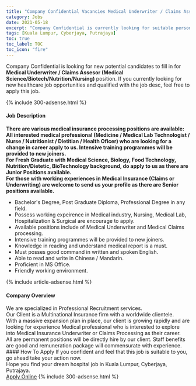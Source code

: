 ```yaml
---
title: "Company Confidential Vacancies Medical Underwriter / Claims Assesor (Medical Science/Biotech/Nutrition/Nursing)" 
category: Jobs 
date: 2021-05-18 
excerpt: "Company Confidential is currently looking for suitable person to fill in the Medical Underwriter / Claims Assesor (Medical Science/Biotech/Nutrition/Nursing) which positioned at Kuala Lumpur, Cyberjaya, Putrajaya" 
tags: [Kuala Lumpur, Cyberjaya, Putrajaya] 
toc: true 
toc_label: TOC 
toc_icon: "fire" 
--- 
```


<p>Company Confidential is looking for new potential candidates to fill in for <b>Medical Underwriter / Claims Assesor (Medical Science/Biotech/Nutrition/Nursing)</b> position. If you currently looking for new healthcare job opportunities and qualified with the job desc, feel free to apply this job.
</p>{% include 300-adsense.html %} 
<div><div><h4>Job Description</h4></div><div><div><span><div><div><strong>There are various medical insurance processing positions are available:</strong></div><div><div><strong>All interested medical professional (Medicine / Medical Lab Technologist / Nurse / Nutritionist / Dietitian / Health Oficer) who are looking for a change in career apply to us. Intensive training programmes will be provided to new joiners.</strong></div><div><strong>For Fresh Graduate with Medical Science, Biology, Food Technology, Nutrition/Dietetic, BioTechnology background, do apply to us as there are Junior Positions available.</strong></div><div><strong>For those with working experiences in Medical Insurance (Claims or Underwriting) are welcome to send us your profile as there are Senior positions available.</strong></div></div><ul><li>Bachelor's Degree, Post Graduate Diploma, Professional Degree in any field.</li><li>Possess working expeirence in Medical industry, Nursing, Medical Lab, Hospitalization &amp; Surgical are encourage to apply.</li><li>Available positions include of Medical Underwriter and Medical Claims processing.</li><li>Intensive training programmes will be provided to new joiners.</li><li>Knowledge in reading and understand medical report is a must.</li><li>Must posses good command in written and spoken English.</li><li>Able to read and write in Chinese / Mandarin.</li><li>Proficient in MS Office.</li><li>Friendly working environment.</li></ul></div></span></div></div></div> 
{% include article-adsense.html %} 
<div><div><h4>Company Overview</h4></div><div><div><span><div><div>We are specialized in Professional Recruitment services.</div><div>Our Client is a Multinational Insurance firm with a worldwide clientele.</div><div>With a massive expansion plan in place, our client is growing rapidly and are looking for experience Medical professional who is interested to explore into Medical Insurance Underwriter or Claims Processing as their career.&#160;</div><div>All are permanent positions will be directly hire by our client. Staff benefits are good and remuneration package will commensurate with experience.</div></div></span></div></div></div> 
#### How To Apply 
If you confident and feel that this job is suitable to you, go ahead take your action now. <br/> 
Hope you find your dream hospital job in Kuala Lumpur, Cyberjaya, Putrajaya. <br/> 
<a href="https://www.jobstreet.com.my/en/job/medical-underwriter-claims-assesor-medical-science-biotech-nutrition-nursing-4568242?jobId=jobstreet-my-job-4568242" class="btn btn--warning" target="_blank" rel="nofollow noopenner">Apply Online</a> 
{% include 300-adsense.html %} 
